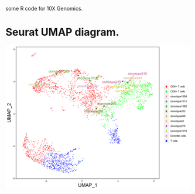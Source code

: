 some R code for 10X Genomics.
# Seurat UMAP diagram.
![Umap_with_assigned_point.png](Umap_with_assigned_point.png)
